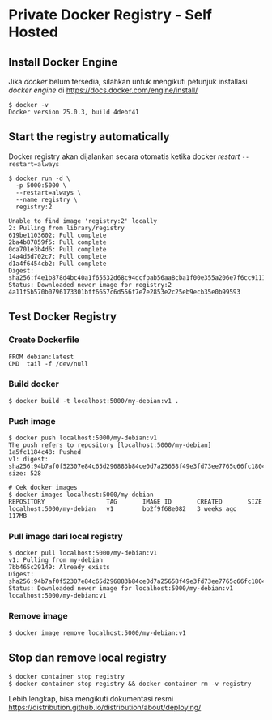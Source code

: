 # Private Docker Registry - Self Hosted

## Install Docker Engine
Jika *docker* belum tersedia, silahkan untuk mengikuti petunjuk installasi *docker engine* di https://docs.docker.com/engine/install/

```
$ docker -v
Docker version 25.0.3, build 4debf41
```

## Start the registry automatically
Docker registry akan dijalankan secara otomatis ketika docker *restart* `--restart=always` 
```
$ docker run -d \
  -p 5000:5000 \
  --restart=always \
  --name registry \
  registry:2

Unable to find image 'registry:2' locally
2: Pulling from library/registry
619be1103602: Pull complete
2ba4b87859f5: Pull complete
0da701e3b4d6: Pull complete
14a4d5d702c7: Pull complete
d1a4f6454cb2: Pull complete
Digest: sha256:f4e1b878d4bc40a1f65532d68c94dcfbab56aa8cba1f00e355a206e7f6cc9111
Status: Downloaded newer image for registry:2
4a11f5b570b0796173301bff6657c6d556f7e7e2853e2c25eb9ecb35e0b99593
```

## Test Docker Registry
### Create Dockerfile
```
FROM debian:latest
CMD  tail -f /dev/null
```
### Build docker
```
$ docker build -t localhost:5000/my-debian:v1 .  
```

### Push image
```
$ docker push localhost:5000/my-debian:v1
The push refers to repository [localhost:5000/my-debian]
1a5fc1184c48: Pushed
v1: digest: sha256:94b7af0f52307e84c65d296883b84ce0d7a25658f49e3fd73ee7765c66fc1804 size: 528

# Cek docker images
$ docker images localhost:5000/my-debian
REPOSITORY                 TAG       IMAGE ID       CREATED       SIZE
localhost:5000/my-debian   v1        bb2f9f68e082   3 weeks ago   117MB
```
### Pull image dari local registry
```
$ docker pull localhost:5000/my-debian:v1
v1: Pulling from my-debian
7bb465c29149: Already exists
Digest: sha256:94b7af0f52307e84c65d296883b84ce0d7a25658f49e3fd73ee7765c66fc1804
Status: Downloaded newer image for localhost:5000/my-debian:v1
localhost:5000/my-debian:v1
```

### Remove image
```
$ docker image remove localhost:5000/my-debian:v1
```

## Stop dan remove local registry
```
$ docker container stop registry
$ docker container stop registry && docker container rm -v registry
```
Lebih lengkap, bisa mengikuti dokumentasi resmi https://distribution.github.io/distribution/about/deploying/

